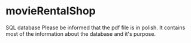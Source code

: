 # movieRentalShop
SQL database
Please be informed that the pdf file is in polish. It contains most of the information about the database and it's purpose.
